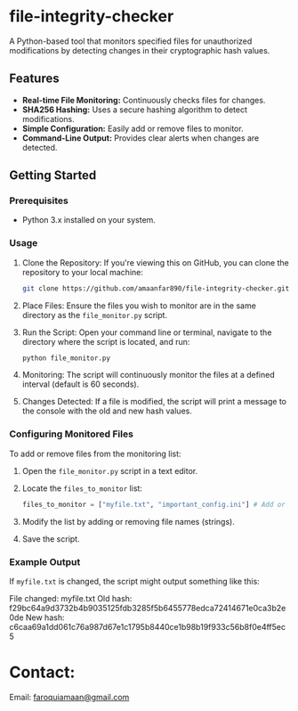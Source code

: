 # file-integrity-checker
 A Python-based tool that monitors specified files for unauthorized modifications by detecting changes in their cryptographic hash values.

## Features

* **Real-time File Monitoring:** Continuously checks files for changes.
* **SHA256 Hashing:** Uses a secure hashing algorithm to detect modifications.
* **Simple Configuration:** Easily add or remove files to monitor.
* **Command-Line Output:** Provides clear alerts when changes are detected.

## Getting Started

### Prerequisites

* Python 3.x installed on your system.

### Usage

1. Clone the Repository: If you're viewing this on GitHub, you can clone the repository to your local machine:

    ```bash
    git clone https://github.com/amaanfar890/file-integrity-checker.git
    ```

2.  Place Files: Ensure the files you wish to monitor are in the same directory as the `file_monitor.py` script.
3.  Run the Script: Open your command line or terminal, navigate to the directory where the script is located, and run:

    ```bash
    python file_monitor.py
    ```

4.  Monitoring: The script will continuously monitor the files at a defined interval (default is 60 seconds).
5.  Changes Detected: If a file is modified, the script will print a message to the console with the old and new hash values.

### Configuring Monitored Files

To add or remove files from the monitoring list:

1.  Open the `file_monitor.py` script in a text editor.
2.  Locate the `files_to_monitor` list:

    ```python
    files_to_monitor = ["myfile.txt", "important_config.ini"] # Add or remove files here
    ```

3.  Modify the list by adding or removing file names (strings).
4.  Save the script.

### Example Output

If `myfile.txt` is changed, the script might output something like this:

File changed: myfile.txt
Old hash: f29bc64a9d3732b4b9035125fdb3285f5b6455778edca72414671e0ca3b2e0de
          New hash: c6caa69a1dd061c76a987d67e1c1795b8440ce1b98b19f933c56b8f0e4ff5ec5

# Contact:
Email: faroquiamaan@gmail.com
